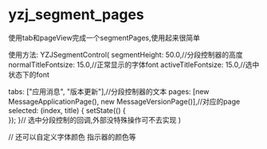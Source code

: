 # yzj_segment_pages

使用tab和pageView完成一个segmentPages,使用起来很简单

使用方法:
YZJSegmentControl(
  segmentHeight: 50.0,//分段控制器的高度
  normalTitleFontsize: 15.0,//正常显示的字体font
  activeTitleFontsize: 15.0,//选中状态下的font

  tabs: ["应用消息", "版本更新"],//分段控制器的文本
  pages: [new MessageApplicationPage(),
          new MessageVersionPage()],//对应的page
  selected: (index, title) {
	  setState(() {            
    });
   }// 选中分段控制的回调,外部没特殊操作可不去实现
  )

// 还可以自定义字体颜色 指示器的颜色等

